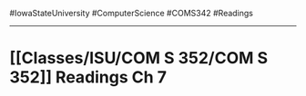 #IowaStateUniversity
#ComputerScience 
#COMS342 
#Readings

---

# [[Classes/ISU/COM S 352/COM S 352]] Readings Ch 7